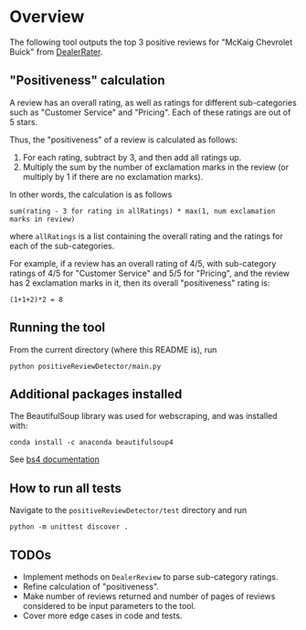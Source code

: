 # Overview
The following tool outputs the top 3 positive reviews for "McKaig Chevrolet Buick" from [DealerRater](https://www.DealerRater.com). 

## "Positiveness" calculation
A review has an overall rating, as well as ratings for different sub-categories such as "Customer Service" and "Pricing". Each of these ratings are out of 5 stars.

Thus, the "positiveness" of a review is calculated as follows:
1. For each rating, subtract by 3, and then add all ratings up.
2. Multiply the sum by the number of exclamation marks in the review (or multiply by 1 if there are no exclamation marks).

In other words, the calculation is as follows
```
sum(rating - 3 for rating in allRatings) * max(1, num exclamation marks in review)
```
where `allRatings` is a list containing the overall rating and the ratings for each of the sub-categories.

For example, if a review has an overall rating of 4/5, with sub-category ratings of 4/5 for "Customer Service" and 5/5 for "Pricing", and the review has 2 exclamation marks in it, then its overall "positiveness" rating is:
```
(1+1+2)*2 = 8
```

## Running the tool
From the current directory (where this README is), run
```
python positiveReviewDetector/main.py 
```

## Additional packages installed
The BeautifulSoup library was used for webscraping, and was installed with:
```
conda install -c anaconda beautifulsoup4
```
See [bs4 documentation](https://www.crummy.com/software/BeautifulSoup/bs4/doc/)

## How to run all tests
Navigate to the `positiveReviewDetector/test` directory and run
```
python -m unittest discover .
```

## TODOs
- Implement methods on `DealerReview` to parse sub-category ratings.
- Refine calculation of "positiveness".
- Make number of reviews returned and number of pages of reviews considered to be input parameters to the tool. 
- Cover more edge cases in code and tests.